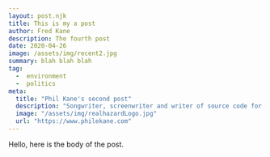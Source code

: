 ```yaml
---
layout: post.njk
title: This is my a post
author: Fred Kane
description: The fourth post 
date: 2020-04-26
image: /assets/img/recent2.jpg
summary: blah blah blah
tag:
  -  environment
  -  politics
meta:
  title: "Phil Kane's second post"
  description: "Songwriter, screenwriter and writer of source code for web applications."
  image: "/assets/img/realhazardLogo.jpg"
  url: "https://www.philekane.com"
---
```

Hello, here is the body of the post.